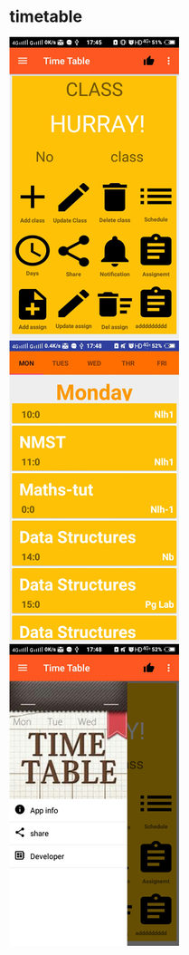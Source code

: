 # timetable
![alt tag](https://github.com/upeshsahu/timetable/blob/master/Screenshot_20180117_174547.jpg)
![alt tag](https://github.com/upeshsahu/timetable/blob/master/Screenshot_20180117_174800.jpg)
![alt tag](https://github.com/upeshsahu/timetable/blob/master/Screenshot_20180117_174812.jpg)
